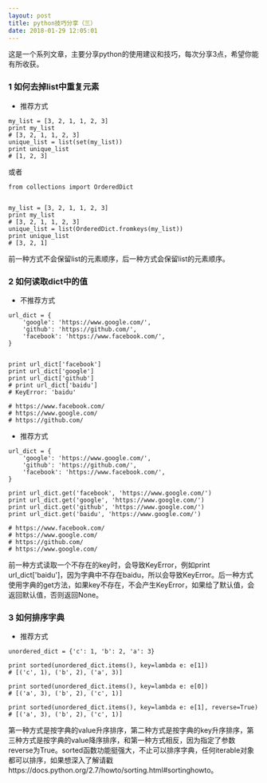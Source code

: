 ```yaml
---
layout: post
title: python技巧分享（三）
date: 2018-01-29 12:05:01
---
```


这是一个系列文章，主要分享python的使用建议和技巧，每次分享3点，希望你能有所收获。

### 1 如何去掉list中重复元素

- 推荐方式

```
my_list = [3, 2, 1, 1, 2, 3]
print my_list
# [3, 2, 1, 1, 2, 3]
unique_list = list(set(my_list))
print unique_list
# [1, 2, 3]
```

或者

```
from collections import OrderedDict


my_list = [3, 2, 1, 1, 2, 3]
print my_list
# [3, 2, 1, 1, 2, 3]
unique_list = list(OrderedDict.fromkeys(my_list))
print unique_list
# [3, 2, 1]
```

前一种方式不会保留list的元素顺序，后一种方式会保留list的元素顺序。

### 2 如何读取dict中的值

- 不推荐方式

```
url_dict = {
    'google': 'https://www.google.com/',
    'github': 'https://github.com/',
    'facebook': 'https://www.facebook.com/',
}


print url_dict['facebook']
print url_dict['google']
print url_dict['github']
# print url_dict['baidu']
# KeyError: 'baidu'

# https://www.facebook.com/
# https://www.google.com/
# https://github.com/
```

- 推荐方式

```
url_dict = {
    'google': 'https://www.google.com/',
    'github': 'https://github.com/',
    'facebook': 'https://www.facebook.com/',
}

print url_dict.get('facebook', 'https://www.google.com/')
print url_dict.get('google', 'https://www.google.com/')
print url_dict.get('github', 'https://www.google.com/')
print url_dict.get('baidu', 'https://www.google.com/')

# https://www.facebook.com/
# https://www.google.com/
# https://github.com/
# https://www.google.com/
```

前一种方式读取一个不存在的key时，会导致KeyError，例如print url_dict['baidu']，因为字典中不存在baidu，所以会导致KeyError。后一种方式使用字典的get方法，如果key不存在，不会产生KeyError，如果给了默认值，会返回默认值，否则返回None。

### 3 如何排序字典

- 推荐方式

```
unordered_dict = {'c': 1, 'b': 2, 'a': 3}

print sorted(unordered_dict.items(), key=lambda e: e[1])
# [('c', 1), ('b', 2), ('a', 3)]

print sorted(unordered_dict.items(), key=lambda e: e[0])
# [('a', 3), ('b', 2), ('c', 1)]

print sorted(unordered_dict.items(), key=lambda e: e[1], reverse=True)
# [('a', 3), ('b', 2), ('c', 1)]
```

第一种方式是按字典的value升序排序，第二种方式是按字典的key升序排序，第三种方式是按字典的value降序排序，和第一种方式相反，因为指定了参数reverse为True。sorted函数功能挺强大，不止可以排序字典，任何iterable对象都可以排序，如果想深入了解请戳https://docs.python.org/2.7/howto/sorting.html#sortinghowto。
